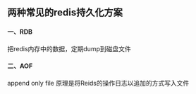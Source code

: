 ## 两种常见的redis持久化方案
#### 一、RDB
把redis内存中的数据，定期dump到磁盘文件





#### 二、AOF
append only file
原理是将Reids的操作日志以追加的方式写入文件
